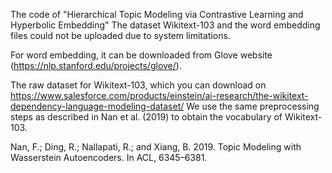 The code of "Hierarchical Topic Modeling via Contrastive Learning and Hyperbolic Embedding"
The dataset Wikitext-103 and the word embedding files could not be uploaded due to system limitations.

For word embedding, it can be downloaded from Glove website (https://nlp.stanford.edu/projects/glove/).

The raw dataset for Wikitext-103, which you can download on https://www.salesforce.com/products/einstein/ai-research/the-wikitext-dependency-language-modeling-dataset/
We use the same preprocessing steps as described in Nan et al. (2019) to obtain the vocabulary of Wikitext-103.

Nan, F.; Ding, R.; Nallapati, R.; and Xiang, B. 2019. Topic Modeling with Wasserstein Autoencoders. In ACL, 6345–6381.
